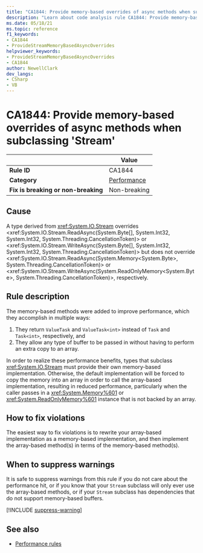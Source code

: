 ```yaml
---
title: "CA1844: Provide memory-based overrides of async methods when subclassing 'Stream' (code analysis)"
description: "Learn about code analysis rule CA1844: Provide memory-based overrides of async methods when subclassing 'Stream'"
ms.date: 05/18/21
ms.topic: reference
f1_keywords:
- CA1844
- ProvideStreamMemoryBasedAsyncOverrides
helpviewer_keywords:
- ProvideStreamMemoryBasedAsyncOverrides
- CA1844
author: NewellClark
dev_langs:
- CSharp
- VB
---
```

# CA1844: Provide memory-based overrides of async methods when subclassing 'Stream'

| | Value |
|-|-|
| **Rule ID** |CA1844|
| **Category** |[Performance](performance-warnings.md)|
| **Fix is breaking or non-breaking** |Non-breaking|

## Cause

A type derived from <xref:System.IO.Stream> overrides <xref:System.IO.Stream.ReadAsync(System.Byte[], System.Int32, System.Int32, System.Threading.CancellationToken)> or <xref:System.IO.Stream.WriteAsync(System.Byte[], System.Int32, System.Int32, System.Threading.CancellationToken)> but does not override <xref:System.IO.Stream.ReadAsync(System.Memory<System.Byte>, System.Threading.CancellationToken)> or <xref:System.IO.Stream.WriteAsync(System.ReadOnlyMemory<System.Byte>, System.Threading.CancellationToken)>, respectively.

## Rule description

The memory-based methods were added to improve performance, which they accomplish in multiple ways:

1. They return `ValueTask` and `ValueTask<int>` instead of `Task` and `Task<int>`, respectively, and
2. They allow any type of buffer to be passed in without having to perform an extra copy to an array. 

In order to realize these performance benefits, types that subclass <xref:System.IO.Stream> must provide their own memory-based implementation. Otherwise, the default implementation will be forced to copy the memory into an array in order to call the array-based implementation, resulting in reduced performance, particularly when the caller passes in a <xref:System.Memory%601> or <xref:System.ReadOnlyMemory%601> instance that is not backed by an array. 

## How to fix violations

The easiest way to fix violations is to rewrite your array-based implementation as a memory-based implementation, and then implement the array-based method(s) in terms of the memory-based method(s). 

## When to suppress warnings

It is safe to suppress warnings from this rule if you do not care about the performance hit, or if you know that your `Stream` subclass will only ever use the array-based methods, or if your `Stream` subclass has dependencies that do not support memory-based buffers.

[!INCLUDE [suppress-warning](../../../../includes/code-analysis/suppress-warning.md)]

## See also

- [Performance rules](performance-warnings.md)
